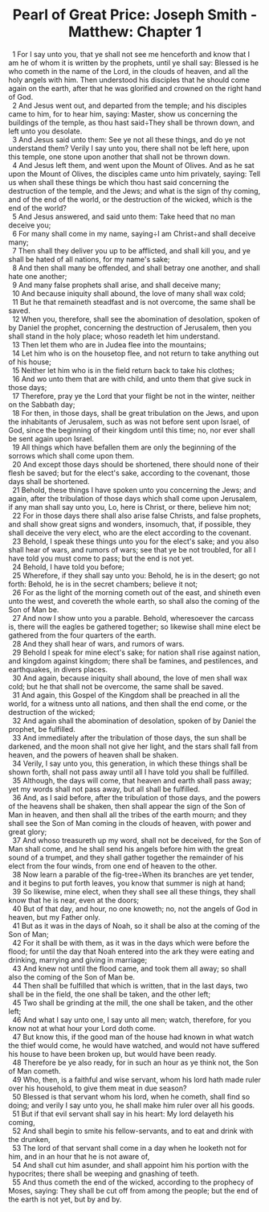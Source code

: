 <body>
 <center><h1>Pearl of Great Price: Joseph Smith - Matthew: Chapter 1</h1></center>
 <a name="v1">  1 For I say unto you, that ye shall not see me henceforth and know that I am he of whom it is written by the prophets, until ye shall say: Blessed is he who cometh in the name of the Lord, in the clouds of heaven, and all the holy angels with him. Then understood his disciples that he should come again on the earth, after that he was glorified and crowned on the right hand of God.</a> <br>
 <a name="v2">  2 And Jesus went out, and departed from the temple; and his disciples came to him, for to hear him, saying: Master, show us concerning the buildings of the temple, as thou hast said÷They shall be thrown down, and left unto you desolate.</a> <br>
 <a name="v3">  3 And Jesus said unto them: See ye not all these things, and do ye not understand them? Verily I say unto you, there shall not be left here, upon this temple, one stone upon another that shall not be thrown down.</a> <br>
 <a name="v4">  4 And Jesus left them, and went upon the Mount of Olives. And as he sat upon the Mount of Olives, the disciples came unto him privately, saying: Tell us when shall these things be which thou hast said concerning the destruction of the temple, and the Jews; and what is the sign of thy coming, and of the end of the world, or the destruction of the wicked, which is the end of the world?</a> <br>
 <a name="v5">  5 And Jesus answered, and said unto them: Take heed that no man deceive you;</a> <br>
 <a name="v6">  6 For many shall come in my name, saying÷I am Christ÷and shall deceive many;</a> <br>
 <a name="v7">  7 Then shall they deliver you up to be afflicted, and shall kill you, and ye shall be hated of all nations, for my name's sake;</a> <br>
 <a name="v8">  8 And then shall many be offended, and shall betray one another, and shall hate one another;</a> <br>
 <a name="v9">  9 And many false prophets shall arise, and shall deceive many;</a> <br>
 <a name="v10">  10 And because iniquity shall abound, the love of many shall wax cold;</a> <br>
 <a name="v11">  11 But he that remaineth steadfast and is not overcome, the same shall be saved.</a> <br>
 <a name="v12">  12 When you, therefore, shall see the abomination of desolation, spoken of by Daniel the prophet, concerning the destruction of Jerusalem, then you shall stand in the holy place; whoso readeth let him understand.</a> <br>
 <a name="v13">  13 Then let them who are in Judea flee into the mountains;</a> <br>
 <a name="v14">  14 Let him who is on the housetop flee, and not return to take anything out of his house;</a> <br>
 <a name="v15">  15 Neither let him who is in the field return back to take his clothes;</a> <br>
 <a name="v16">  16 And wo unto them that are with child, and unto them that give suck in those days;</a> <br>
 <a name="v17">  17 Therefore, pray ye the Lord that your flight be not in the winter, neither on the Sabbath day;</a> <br>
 <a name="v18">  18 For then, in those days, shall be great tribulation on the Jews, and upon the inhabitants of Jerusalem, such as was not before sent upon Israel, of God, since the beginning of their kingdom until this time; no, nor ever shall be sent again upon Israel.</a> <br>
 <a name="v19">  19 All things which have befallen them are only the beginning of the sorrows which shall come upon them.</a> <br>
 <a name="v20">  20 And except those days should be shortened, there should none of their flesh be saved; but for the elect's sake, according to the covenant, those days shall be shortened.</a> <br>
 <a name="v21">  21 Behold, these things I have spoken unto you concerning the Jews; and again, after the tribulation of those days which shall come upon Jerusalem, if any man shall say unto you, Lo, here is Christ, or there, believe him not;</a> <br>
 <a name="v22">  22 For in those days there shall also arise false Christs, and false prophets, and shall show great signs and wonders, insomuch, that, if possible, they shall deceive the very elect, who are the elect according to the covenant.</a> <br>
 <a name="v23">  23 Behold, I speak these things unto you for the elect's sake; and you also shall hear of wars, and rumors of wars; see that ye be not troubled, for all I have told you must come to pass; but the end is not yet.</a> <br>
 <a name="v24">  24 Behold, I have told you before;</a> <br>
 <a name="v25">  25 Wherefore, if they shall say unto you: Behold, he is in the desert; go not forth: Behold, he is in the secret chambers; believe it not;</a> <br>
 <a name="v26">  26 For as the light of the morning cometh out of the east, and shineth even unto the west, and covereth the whole earth, so shall also the coming of the Son of Man be.</a> <br>
 <a name="v27">  27 And now I show unto you a parable. Behold, wheresoever the carcass is, there will the eagles be gathered together; so likewise shall mine elect be gathered from the four quarters of the earth.</a> <br>
 <a name="v28">  28 And they shall hear of wars, and rumors of wars.</a> <br>
 <a name="v29">  29 Behold I speak for mine elect's sake; for nation shall rise against nation, and kingdom against kingdom; there shall be famines, and pestilences, and earthquakes, in divers places.</a> <br>
 <a name="v30">  30 And again, because iniquity shall abound, the love of men shall wax cold; but he that shall not be overcome, the same shall be saved.</a> <br>
 <a name="v31">  31 And again, this Gospel of the Kingdom shall be preached in all the world, for a witness unto all nations, and then shall the end come, or the destruction of the wicked;</a> <br>
 <a name="v32">  32 And again shall the abomination of desolation, spoken of by Daniel the prophet, be fulfilled.</a> <br>
 <a name="v33">  33 And immediately after the tribulation of those days, the sun shall be darkened, and the moon shall not give her light, and the stars shall fall from heaven, and the powers of heaven shall be shaken.</a> <br>
 <a name="v34">  34 Verily, I say unto you, this generation, in which these things shall be shown forth, shall not pass away until all I have told you shall be fulfilled.</a> <br>
 <a name="v35">  35 Although, the days will come, that heaven and earth shall pass away; yet my words shall not pass away, but all shall be fulfilled.</a> <br>
 <a name="v36">  36 And, as I said before, after the tribulation of those days, and the powers of the heavens shall be shaken, then shall appear the sign of the Son of Man in heaven, and then shall all the tribes of the earth mourn; and they shall see the Son of Man coming in the clouds of heaven, with power and great glory;</a> <br>
 <a name="v37">  37 And whoso treasureth up my word, shall not be deceived, for the Son of Man shall come, and he shall send his angels before him with the great sound of a trumpet, and they shall gather together the remainder of his elect from the four winds, from one end of heaven to the other.</a> <br>
 <a name="v38">  38 Now learn a parable of the fig-tree÷When its branches are yet tender, and it begins to put forth leaves, you know that summer is nigh at hand;</a> <br>
 <a name="v39">  39 So likewise, mine elect, when they shall see all these things, they shall know that he is near, even at the doors;</a> <br>
 <a name="v40">  40 But of that day, and hour, no one knoweth; no, not the angels of God in heaven, but my Father only.</a> <br>
 <a name="v41">  41 But as it was in the days of Noah, so it shall be also at the coming of the Son of Man;</a> <br>
 <a name="v42">  42 For it shall be with them, as it was in the days which were before the flood; for until the day that Noah entered into the ark they were eating and drinking, marrying and giving in marriage;</a> <br>
 <a name="v43">  43 And knew not until the flood came, and took them all away; so shall also the coming of the Son of Man be.</a> <br>
 <a name="v44">  44 Then shall be fulfilled that which is written, that in the last days, two shall be in the field, the one shall be taken, and the other left;</a> <br>
 <a name="v45">  45 Two shall be grinding at the mill, the one shall be taken, and the other left;</a> <br>
 <a name="v46">  46 And what I say unto one, I say unto all men; watch, therefore, for you know not at what hour your Lord doth come.</a> <br>
 <a name="v47">  47 But know this, if the good man of the house had known in what watch the thief would come, he would have watched, and would not have suffered his house to have been broken up, but would have been ready.</a> <br>
 <a name="v48">  48 Therefore be ye also ready, for in such an hour as ye think not, the Son of Man cometh.</a> <br>
 <a name="v49">  49 Who, then, is a faithful and wise servant, whom his lord hath made ruler over his household, to give them meat in due season?</a> <br>
 <a name="v50">  50 Blessed is that servant whom his lord, when he cometh, shall find so doing; and verily I say unto you, he shall make him ruler over all his goods.</a> <br>
 <a name="v51">  51 But if that evil servant shall say in his heart: My lord delayeth his coming,</a> <br>
 <a name="v52">  52 And shall begin to smite his fellow-servants, and to eat and drink with the drunken,</a> <br>
 <a name="v53">  53 The lord of that servant shall come in a day when he looketh not for him, and in an hour that he is not aware of,</a> <br>
 <a name="v54">  54 And shall cut him asunder, and shall appoint him his portion with the hypocrites; there shall be weeping and gnashing of teeth.</a> <br>
 <a name="v55">  55 And thus cometh the end of the wicked, according to the prophecy of Moses, saying: They shall be cut off from among the people; but the end of the earth is not yet, but by and by.</a>
 </body>